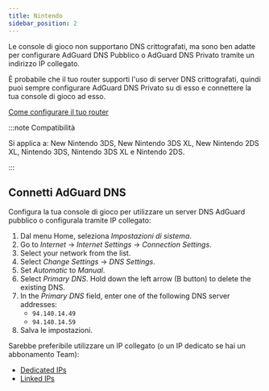 ```yaml
---
title: Nintendo
sidebar_position: 2
---
```


Le console di gioco non supportano DNS crittografati, ma sono ben adatte per configurare AdGuard DNS Pubblico o AdGuard DNS Privato tramite un indirizzo IP collegato.

È probabile che il tuo router supporti l'uso di server DNS crittografati, quindi puoi sempre configurare AdGuard DNS Privato su di esso e connettere la tua console di gioco ad esso.

[Come configurare il tuo router](/private-dns/connect-devices/routers/routers.md)

:::note Compatibilità

Si applica a: New Nintendo 3DS, New Nintendo 3DS XL, New Nintendo 2DS XL, Nintendo 3DS, Nintendo 3DS XL e Nintendo 2DS.

:::

## Connetti AdGuard DNS

Configura la tua console di gioco per utilizzare un server DNS AdGuard pubblico o configurala tramite IP collegato:

1. Dal menu Home, seleziona _Impostazioni di sistema_.
2. Go to _Internet_ → _Internet Settings_ → _Connection Settings_.
3. Select your network from the list.
4. Select _Change Settings_ → _DNS Settings_.
5. Set _Automatic_ to _Manual_.
6. Select _Primary DNS_. Hold down the left arrow (B button) to delete the existing DNS.
7. In the _Primary DNS_ field, enter one of the following DNS server addresses:
    - `94.140.14.49`
    - `94.140.14.59`
8. Salva le impostazioni.

Sarebbe preferibile utilizzare un IP collegato (o un IP dedicato se hai un abbonamento Team):

- [Dedicated IPs](/private-dns/connect-devices/other-options/dedicated-ip.md)
- [Linked IPs](/private-dns/connect-devices/other-options/linked-ip.md)
